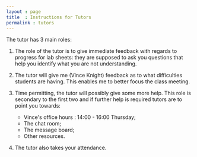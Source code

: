 ```yaml
---
layout : page
title  : Instructions for Tutors
permalink : tutors
---
```


The tutor has 3 main roles:

01. The role of the tutor is to give immediate feedback with regards to progress for lab sheets: they are supposed to ask you questions that help you identify what you are not understanding.

02. The tutor will give me (Vince Knight) feedback as to what difficulties students are having. This enables me to better focus the class meeting.

03. Time permitting, the tutor will possibly give some more help. This role is secondary to the first two and if further help is required tutors are to point you towards:

    - Vince's office hours : 14:00 - 16:00 Thursday;
    - The chat room;
    - The message board;
    - Other resources.

04. The tutor also takes your attendance.
